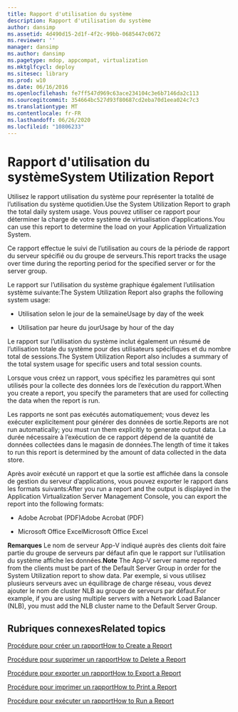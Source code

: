 ```yaml
---
title: Rapport d'utilisation du système
description: Rapport d'utilisation du système
author: dansimp
ms.assetid: 4d490d15-2d1f-4f2c-99bb-0685447c0672
ms.reviewer: ''
manager: dansimp
ms.author: dansimp
ms.pagetype: mdop, appcompat, virtualization
ms.mktglfcycl: deploy
ms.sitesec: library
ms.prod: w10
ms.date: 06/16/2016
ms.openlocfilehash: fe7ff547d969c63ace234104c3e6b7146da2c113
ms.sourcegitcommit: 354664bc527d93f80687cd2eba70d1eea024c7c3
ms.translationtype: MT
ms.contentlocale: fr-FR
ms.lasthandoff: 06/26/2020
ms.locfileid: "10806233"
---
```

# <span data-ttu-id="816e1-103">Rapport d'utilisation du système</span><span class="sxs-lookup"><span data-stu-id="816e1-103">System Utilization Report</span></span>


<span data-ttu-id="816e1-104">Utilisez le rapport utilisation du système pour représenter la totalité de l’utilisation du système quotidien.</span><span class="sxs-lookup"><span data-stu-id="816e1-104">Use the System Utilization Report to graph the total daily system usage.</span></span> <span data-ttu-id="816e1-105">Vous pouvez utiliser ce rapport pour déterminer la charge de votre système de virtualisation d’applications.</span><span class="sxs-lookup"><span data-stu-id="816e1-105">You can use this report to determine the load on your Application Virtualization System.</span></span>

<span data-ttu-id="816e1-106">Ce rapport effectue le suivi de l’utilisation au cours de la période de rapport du serveur spécifié ou du groupe de serveurs.</span><span class="sxs-lookup"><span data-stu-id="816e1-106">This report tracks the usage over time during the reporting period for the specified server or for the server group.</span></span>

<span data-ttu-id="816e1-107">Le rapport sur l’utilisation du système graphique également l’utilisation système suivante:</span><span class="sxs-lookup"><span data-stu-id="816e1-107">The System Utilization Report also graphs the following system usage:</span></span>

-   <span data-ttu-id="816e1-108">Utilisation selon le jour de la semaine</span><span class="sxs-lookup"><span data-stu-id="816e1-108">Usage by day of the week</span></span>

-   <span data-ttu-id="816e1-109">Utilisation par heure du jour</span><span class="sxs-lookup"><span data-stu-id="816e1-109">Usage by hour of the day</span></span>

<span data-ttu-id="816e1-110">Le rapport sur l’utilisation du système inclut également un résumé de l’utilisation totale du système pour des utilisateurs spécifiques et du nombre total de sessions.</span><span class="sxs-lookup"><span data-stu-id="816e1-110">The System Utilization Report also includes a summary of the total system usage for specific users and total session counts.</span></span>

<span data-ttu-id="816e1-111">Lorsque vous créez un rapport, vous spécifiez les paramètres qui sont utilisés pour la collecte des données lors de l’exécution du rapport.</span><span class="sxs-lookup"><span data-stu-id="816e1-111">When you create a report, you specify the parameters that are used for collecting the data when the report is run.</span></span>

<span data-ttu-id="816e1-112">Les rapports ne sont pas exécutés automatiquement; vous devez les exécuter explicitement pour générer des données de sortie.</span><span class="sxs-lookup"><span data-stu-id="816e1-112">Reports are not run automatically; you must run them explicitly to generate output data.</span></span> <span data-ttu-id="816e1-113">La durée nécessaire à l’exécution de ce rapport dépend de la quantité de données collectées dans le magasin de données.</span><span class="sxs-lookup"><span data-stu-id="816e1-113">The length of time it takes to run this report is determined by the amount of data collected in the data store.</span></span>

<span data-ttu-id="816e1-114">Après avoir exécuté un rapport et que la sortie est affichée dans la console de gestion du serveur d’applications, vous pouvez exporter le rapport dans les formats suivants:</span><span class="sxs-lookup"><span data-stu-id="816e1-114">After you run a report and the output is displayed in the Application Virtualization Server Management Console, you can export the report into the following formats:</span></span>

-   <span data-ttu-id="816e1-115">Adobe Acrobat (PDF)</span><span class="sxs-lookup"><span data-stu-id="816e1-115">Adobe Acrobat (PDF)</span></span>

-   <span data-ttu-id="816e1-116">Microsoft Office Excel</span><span class="sxs-lookup"><span data-stu-id="816e1-116">Microsoft Office Excel</span></span>

<span data-ttu-id="816e1-117">**Remarques**  Le nom de serveur App-V indiqué auprès des clients doit faire partie du groupe de serveurs par défaut afin que le rapport sur l’utilisation du système affiche les données.</span><span class="sxs-lookup"><span data-stu-id="816e1-117">**Note** The App-V server name reported from the clients must be part of the Default Server Group in order for the System Utilization report to show data.</span></span> <span data-ttu-id="816e1-118">Par exemple, si vous utilisez plusieurs serveurs avec un équilibrage de charge réseau, vous devez ajouter le nom de cluster NLB au groupe de serveurs par défaut.</span><span class="sxs-lookup"><span data-stu-id="816e1-118">For example, if you are using multiple servers with a Network Load Balancer (NLB), you must add the NLB cluster name to the Default Server Group.</span></span>

 

## <span data-ttu-id="816e1-119">Rubriques connexes</span><span class="sxs-lookup"><span data-stu-id="816e1-119">Related topics</span></span>


[<span data-ttu-id="816e1-120">Procédure pour créer un rapport</span><span class="sxs-lookup"><span data-stu-id="816e1-120">How to Create a Report</span></span>](how-to-create-a-reportserver.md)

[<span data-ttu-id="816e1-121">Procédure pour supprimer un rapport</span><span class="sxs-lookup"><span data-stu-id="816e1-121">How to Delete a Report</span></span>](how-to-delete-a-reportserver.md)

[<span data-ttu-id="816e1-122">Procédure pour exporter un rapport</span><span class="sxs-lookup"><span data-stu-id="816e1-122">How to Export a Report</span></span>](how-to-export-a-reportserver.md)

[<span data-ttu-id="816e1-123">Procédure pour imprimer un rapport</span><span class="sxs-lookup"><span data-stu-id="816e1-123">How to Print a Report</span></span>](how-to-print-a-reportserver.md)

[<span data-ttu-id="816e1-124">Procédure pour exécuter un rapport</span><span class="sxs-lookup"><span data-stu-id="816e1-124">How to Run a Report</span></span>](how-to-run-a-reportserver.md)

 

 





